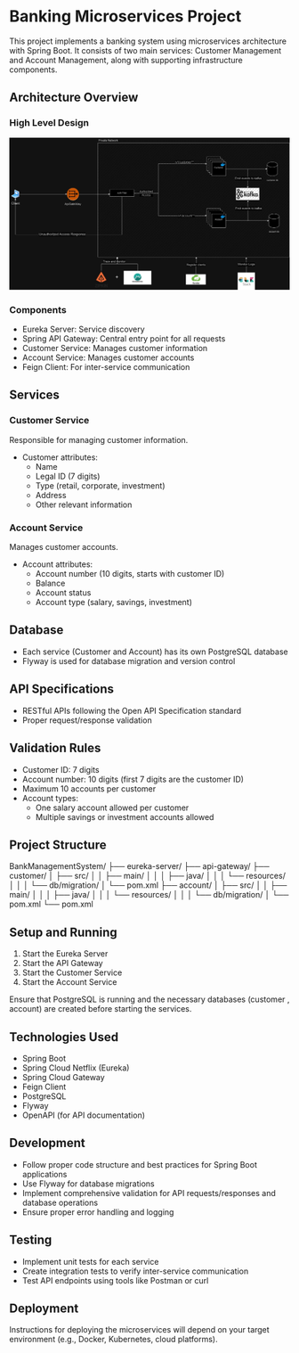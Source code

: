 # Banking Microservices Project

This project implements a banking system using microservices architecture with Spring Boot. It consists of two main services: Customer Management and Account Management, along with supporting infrastructure components.

## Architecture Overview

### High Level Design
![Alt text](images/BankSystem.jpg)

### Components
- Eureka Server: Service discovery
- Spring API Gateway: Central entry point for all requests
- Customer Service: Manages customer information
- Account Service: Manages customer accounts
- Feign Client: For inter-service communication

## Services

### Customer Service

Responsible for managing customer information.

- Customer attributes:
    - Name
    - Legal ID (7 digits)
    - Type (retail, corporate, investment)
    - Address
    - Other relevant information

### Account Service

Manages customer accounts.

- Account attributes:
    - Account number (10 digits, starts with customer ID)
    - Balance
    - Account status
    - Account type (salary, savings, investment)

## Database

- Each service (Customer and Account) has its own PostgreSQL database
- Flyway is used for database migration and version control

## API Specifications

- RESTful APIs following the Open API Specification standard
- Proper request/response validation

## Validation Rules

- Customer ID: 7 digits
- Account number: 10 digits (first 7 digits are the customer ID)
- Maximum 10 accounts per customer
- Account types:
    - One salary account allowed per customer
    - Multiple savings or investment accounts allowed

## Project Structure
BankManagementSystem/
├── eureka-server/
├── api-gateway/
├── customer/
│   ├── src/
│   │   ├── main/
│   │   │   ├── java/
│   │   │   └── resources/
│   │   │       └── db/migration/
│   └── pom.xml
├── account/
│   ├── src/
│   │   ├── main/
│   │   │   ├── java/
│   │   │   └── resources/
│   │   │       └── db/migration/
│   └── pom.xml
└── pom.xml

## Setup and Running

1. Start the Eureka Server
2. Start the API Gateway
3. Start the Customer Service
4. Start the Account Service

Ensure that PostgreSQL is running and the necessary databases (customer , account) are created before starting the services.

## Technologies Used

- Spring Boot
- Spring Cloud Netflix (Eureka)
- Spring Cloud Gateway
- Feign Client
- PostgreSQL
- Flyway
- OpenAPI (for API documentation)

## Development

- Follow proper code structure and best practices for Spring Boot applications
- Use Flyway for database migrations
- Implement comprehensive validation for API requests/responses and database operations
- Ensure proper error handling and logging

## Testing

- Implement unit tests for each service
- Create integration tests to verify inter-service communication
- Test API endpoints using tools like Postman or curl

## Deployment

Instructions for deploying the microservices will depend on your target environment (e.g., Docker, Kubernetes, cloud platforms).